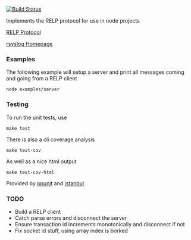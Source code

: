 [![Build Status](https://travis-ci.org/nbrownus/node-relp-lib.png?branch=master)](https://travis-ci.org/nbrownus/node-relp-lib)

Implements the RELP protocol for use in node projects

[RELP Protocol](http://www.rsyslog.com/doc/relp.html)

[rsyslog Homepage](http://www.rsyslog.com)

### Examples

The following example will setup a server and print all messages coming and going from a RELP client

    node examples/server

### Testing

To run the unit tests, use

    make test

There is also a cli coverage analysis

    make test-cov

As well as a nice html output

    make test-cov-html

Provided by [ppunit](https://github.com/nbrownus/ppunit) and [istanbul](https://github.com/gotwarlost/istanbul)

### TODO

- Build a RELP client
- Catch parse errors and disconnect the server
- Ensure transaction id increments monotonically and disconnect if not
- Fix socket id stuff, using array index is borked
